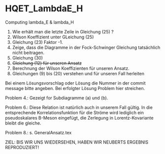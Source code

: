 # HQET_LambdaE_H
Computing lambda_E &amp; lambda_H

1. Wie erhält man die letzte Zeile in Gleichung (25) ?
2. Wilson Koeffizient unter GLeichung (25)
3. Gleichung (23) Faktor -1.
4. Zeige, dass die Diagramme in der Fock-Schwinger Gleichung tatsächlich nicht beitragen.
5. Gleichung (30)
6. <del>Gleichung (12) für unseren Ansatz</del>
7. Berechnung der Wilson Koeffizienten für unseren Ansatz.
8. Gleichungen (9) bis (20) verstehen und für unseren Fall herleiten

Bei einem Lösungsvorschlag oder Lösung die Nummer in der commit message bitte angeben. Bei erfolgter Lösung Problem hier
streichen. 

Problem 4.: Gezeigt for Subdiagramme (a) und (b).

Problem 6.: Diese Relation ist natürlich auch in unserem Fall gültig. In die entsprechende Korrelationsfunktion für die Ströme wird lediglich ein pseudoskalares B-Meson eingefügt, die Zerlegung in Lorentz-Kovariante bleibt die gleiche.

Problem 8.: s. GeneralAnsatz.tex

ZIEL: BIS WIR UNS WIEDERSEHEN, HABEN WIR NEUBERTS ERGEBNIS REPRODUZIERT!
